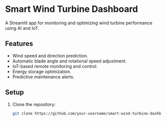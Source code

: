 # Smart Wind Turbine Dashboard

A Streamlit app for monitoring and optimizing wind turbine performance using AI and IoT.

## Features
- Wind speed and direction prediction.
- Automatic blade angle and rotational speed adjustment.
- IoT-based remote monitoring and control.
- Energy storage optimization.
- Predictive maintenance alerts.

## Setup
1. Clone the repository:
   ```bash
   git clone https://github.com/your-username/smart-wind-turbine-dashboard.git